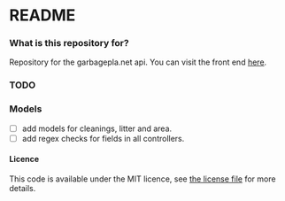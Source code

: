 # README #

### What is this repository for? ###

Repository for the garbagepla.net api. You can visit the front end [here](http://www.garbagepla.net).

### TODO

### Models

- [ ] add models for cleanings, litter and area.
- [ ] add regex checks for fields in all controllers.

#### Licence
This code is available under the MIT licence, see [the license file](https://github.com/garbageplanet/api/blob/dev/license.md) for more details.